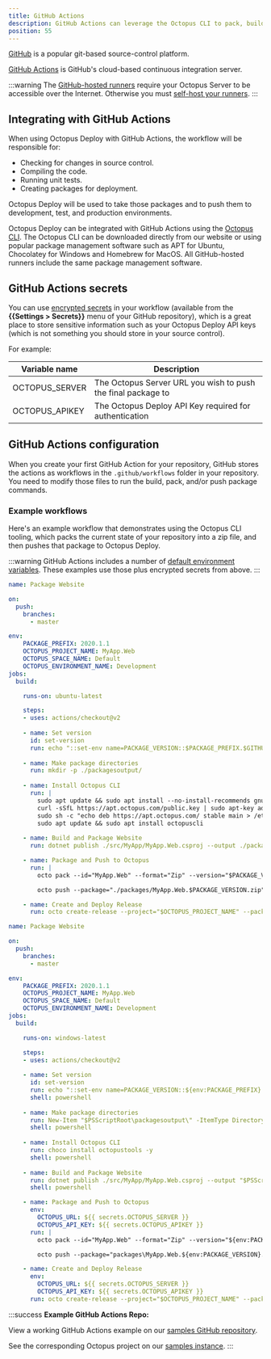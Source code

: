 ```yaml
---
title: GitHub Actions
description: GitHub Actions can leverage the Octopus CLI to pack, build, push, and create releases for Octopus Deploy.
position: 55
---
```


[GitHub](https://github.com/) is a popular git-based source-control platform.

[GitHub Actions](https://github.com/features/actions) is GitHub's cloud-based continuous integration server.

:::warning
The [GitHub-hosted runners](https://help.github.com/en/actions/getting-started-with-github-actions/core-concepts-for-github-actions#runner) require your Octopus Server to be accessible over the Internet.  Otherwise you must [self-host your runners](https://help.github.com/en/actions/hosting-your-own-runners).
:::

## Integrating with GitHub Actions

When using Octopus Deploy with GitHub Actions, the workflow will be responsible for:

- Checking for changes in source control.
- Compiling the code.
- Running unit tests.
- Creating packages for deployment.

Octopus Deploy will be used to take those packages and to push them to development, test, and production environments.

Octopus Deploy can be integrated with GitHub Actions using the [Octopus CLI](/docs/octopus-rest-api/octopus-cli/index.md).  The Octopus CLI can be downloaded directly from our website or using popular package management software such as APT for Ubuntu, Chocolatey for Windows and Homebrew for MacOS.  All GitHub-hosted runners include the same package management software.

## GitHub Actions secrets

You can use [encrypted secrets](https://help.github.com/en/actions/configuring-and-managing-workflows/creating-and-storing-encrypted-secrets) in your workflow (available from the **{{Settings > Secrets}}** menu of your GitHub repository), which is a great place to store sensitive information such as your Octopus Deploy API keys (which is not something you should store in your source control).

For example:

| Variable name       | Description|
| ------------- | ------- |
| OCTOPUS_SERVER | The Octopus Server URL you wish to push the final package to |
| OCTOPUS_APIKEY | The Octopus Deploy API Key required for authentication |

## GitHub Actions configuration

When you create your first GitHub Action for your repository, GitHub stores the actions as workflows in the `.github/workflows` folder in your repository. You need to modify those files to run the build, pack, and/or push package commands.

### Example workflows

Here's an example workflow that demonstrates using the Octopus CLI tooling, which packs the current state of your repository into a zip file, and then pushes that package to Octopus Deploy.  

:::warning
GitHub Actions includes a number of [default environment variables](https://help.github.com/en/actions/configuring-and-managing-workflows/using-environment-variables#default-environment-variables).  These examples use those plus encrypted secrets from above.
:::

```yml Ubuntu Runner
name: Package Website

on:
  push:
    branches:
      - master

env:
    PACKAGE_PREFIX: 2020.1.1
    OCTOPUS_PROJECT_NAME: MyApp.Web
    OCTOPUS_SPACE_NAME: Default
    OCTOPUS_ENVIRONMENT_NAME: Development
jobs:
  build:

    runs-on: ubuntu-latest

    steps:
    - uses: actions/checkout@v2
      
    - name: Set version
      id: set-version
      run: echo "::set-env name=PACKAGE_VERSION::$PACKAGE_PREFIX.$GITHUB_RUN_NUMBER"
    
    - name: Make package directories
      run: mkdir -p ./packagesoutput/          
    
    - name: Install Octopus CLI
      run: |
        sudo apt update && sudo apt install --no-install-recommends gnupg curl ca-certificates apt-transport-https && \
        curl -sSfL https://apt.octopus.com/public.key | sudo apt-key add - && \
        sudo sh -c "echo deb https://apt.octopus.com/ stable main > /etc/apt/sources.list.d/octopus.com.list" && \
        sudo apt update && sudo apt install octopuscli 
      
    - name: Build and Package Website
      run: dotnet publish ./src/MyApp/MyApp.Web.csproj --output ./packagesoutput/MyApp.Web/ --configuration Release --runtime linux-x64

    - name: Package and Push to Octopus
      run: |
        octo pack --id="MyApp.Web" --format="Zip" --version="$PACKAGE_VERSION" --basePath="./packagesoutput/MyApp.Web" --outFolder="./packages"

        octo push --package="./packages/MyApp.Web.$PACKAGE_VERSION.zip" --server="${{ secrets.OCTOPUS_SERVER }}" --apiKey="${{ secrets.OCTOPUS_APIKEY }}"

    - name: Create and Deploy Release
      run: octo create-release --project="$OCTOPUS_PROJECT_NAME" --packageVersion="$PACKAGE_VERSION" --releaseNumber="$PACKAGE_VERSION" --server="${{ secrets.OCTOPUS_SERVER }}" --apiKey="${{ secrets.OCTOPUS_APIKEY }}" --space="$OCTOPUS_SPACE_NAME" --deployTo="$OCTOPUS_ENVIRONMENT_NAME"
```

```yml Windows Runner
name: Package Website

on:
  push:
    branches:
      - master

env:
    PACKAGE_PREFIX: 2020.1.1
    OCTOPUS_PROJECT_NAME: MyApp.Web
    OCTOPUS_SPACE_NAME: Default
    OCTOPUS_ENVIRONMENT_NAME: Development
jobs:
  build:

    runs-on: windows-latest

    steps:
    - uses: actions/checkout@v2
      
    - name: Set version
      id: set-version
      run: echo "::set-env name=PACKAGE_VERSION::${env:PACKAGE_PREFIX}.${env:GITHUB_RUN_NUMBER}"
      shell: powershell
    
    - name: Make package directories
      run: New-Item "$PSScriptRoot\packagesoutput\" -ItemType Directory -Force
      shell: powershell
    
    - name: Install Octopus CLI
      run: choco install octopustools -y
      shell: powershell
      
    - name: Build and Package Website
      run: dotnet publish ./src/MyApp/MyApp.Web.csproj --output "$PSScriptRoot\packagesoutput\MyApp.Web" --configuration Release
      shell: powershell

    - name: Package and Push to Octopus
      env:
        OCTOPUS_URL: ${{ secrets.OCTOPUS_SERVER }}
        OCTOPUS_API_KEY: ${{ secrets.OCTOPUS_APIKEY }}  
      run: |
        octo pack --id="MyApp.Web" --format="Zip" --version="${env:PACKAGE_VERSION}" --basePath="$PSScriptRoot\packagesoutput\MyApp.Web" --outFolder="packages"

        octo push --package="packages\MyApp.Web.${env:PACKAGE_VERSION}.zip" --server="${env:OCTOPUS_URL}" --apiKey="${env:OCTOPUS_API_KEY}"

    - name: Create and Deploy Release
      env:
        OCTOPUS_URL: ${{ secrets.OCTOPUS_SERVER }}
        OCTOPUS_API_KEY: ${{ secrets.OCTOPUS_APIKEY }} 
      run: octo create-release --project="$OCTOPUS_PROJECT_NAME" --packageVersion="${env:PACKAGE_VERSION}" --releaseNumber="${env:PACKAGE_VERSION}" --server="${env:OCTOPUS_URL}" --apiKey="${env:OCTOPUS_API_KEY}" --space="${env:OCTOPUS_SPACE_NAME}" --deployTo="${env:OCTOPUS_ENVIRONMENT_NAME}"
```

:::success
**Example GitHub Actions Repo:**

View a working GitHub Actions example on our [samples GitHub repository](https://github.com/OctopusSamples/OctopusTrident/blob/master/.github/workflows/packageredgate.yml).

See the corresponding Octopus project on our [samples instance](https://samples.octopus.app/app#/Spaces-106/projects/redgate-feature-branch-example/deployments).
:::

